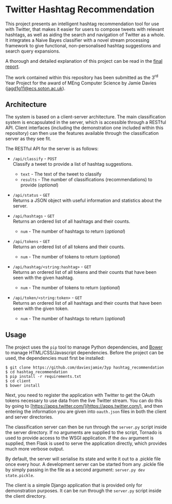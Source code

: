 Twitter Hashtag Recommendation
==============================

This project presents an intelligent hashtag recommendation tool for use with
Twitter, that makes it easier for users to compose tweets with relevant
hashtags, as well as aiding the search and navigation of Twitter as a whole. It
integrates a Naive Bayes classifier with a novel stream processing framework to
give functional, non-personalised hashtag suggestions and search query
expansions.

A thorough and detailed explanation of this project can be read in the [final
report](https://github.com/daviesjamie/3yp/raw/master/deliverables/final/final.pdf).

The work contained within this repository has been submitted as the
3<sup>rd</sup> Year Project for the award of MEng Computer Science by Jamie
Davies ([jagd1g11@ecs.soton.ac.uk](mailto:jagd1g11@ecs.soton.ac.uk)).

## Architecture

The system is based on a client-server architecture. The main classification
system is encapsulated in the server, which is accessible through a RESTful API.
Client interfaces (including the demonstration one included within this
repository) can then use the features available through the classification
server as they see fit.

The RESTful API for the server is as follows:

 - `/api/classify` - `POST` <br />
   Classify a tweet to provide a list of hashtag suggestions.
    - `text` - The text of the tweet to classify
    - `results` - The number of classifications (recommendations) to provide
      (*optional*)<br />

 - `/api/status` - `GET` <br />
   Returns a JSON object with useful information and statistics about the
   server.

 - `/api/hashtags` - `GET` <br />
   Returns an ordered list of all hashtags and their counts.
    - `num` - The number of hashtags to return (*optional*)<br />

 - `/api/tokens` - `GET` <br />
   Returns an ordered list of all tokens and their counts.
    - `num` - The number of tokens to return (*optional*)

 - `/api/hashtag/<string:hashtag>` - `GET` <br />
   Returns an ordered list of all tokens and their counts that have been seen
   with the given hashtag.<br />
    - `num` - The number of tokens to return (*optional*)<br />

 - `/api/token/<string:token>` - `GET` <br />
   Returns an ordered list of all hashtags and their counts that have been seen
   with the given token.
    - `num` - The number of hashtags to return (*optional*)<br />


## Usage

The project uses the `pip` tool to manage Python dependencies, and
[Bower](http://bower.io/) to manage HTML/CSS/Javascript dependencies. Before the
project can be used, the dependencies must first be installed:

```
$ git clone https://github.com/daviesjamie/3yp hashtag_recommendation
$ cd hashtag_recommendation
$ pip install -r requirements.txt
$ cd client
$ bower install
```

Next, you need to register the application with Twitter to get the OAuth tokens
necessary to use data from the live Twitter stream. You can do this by going to
[https://apps.twitter.com/](https://apps.twitter.com/), and then entering the
information you are given into `oauth.json` files in both the client and server
directories.

The classification server can then be run through the `server.py` script inside
the server directory. If no arguments are supplied to the script, Tornado is
used to provide access to the WSGI application. If the `dev` argument is
supplied, then Flask is used to serve the application directly, which provides
much more verbose output.

By default, the server will serialise its state and write it out to a .pickle
file once every hour. A development server can be started from any .pickle file
by simply passing in the file as a second argument: `server.py dev
state.pickle`.

The client is a simple Django application that is provided only for
demonstration purposes. It can be run through the `server.py` script inside the
client directory.
